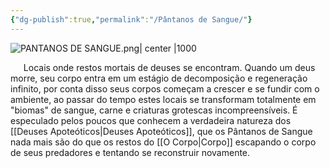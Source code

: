```yaml
---
{"dg-publish":true,"permalink":"/Pântanos de Sangue/"}
---
```


![PANTANOS DE SANGUE.png| center |1000](/img/user/PANTANOS%20DE%20SANGUE.png)

**$\quad$** Locais onde restos mortais de deuses se encontram. Quando um deus morre, seu corpo entra em um estágio de decomposição e regeneração infinito, por conta disso seus corpos começam a crescer e se fundir com o ambiente, ao passar do tempo estes locais se transformam totalmente em "biomas" de sangue, carne e criaturas grotescas incompreensíveis. É especulado pelos poucos que conhecem a verdadeira natureza dos [[Deuses Apoteóticos\|Deuses Apoteóticos]], que os Pântanos de Sangue nada mais são do que os restos do [[O Corpo\|Corpo]] escapando o corpo de seus predadores e tentando se reconstruir novamente.